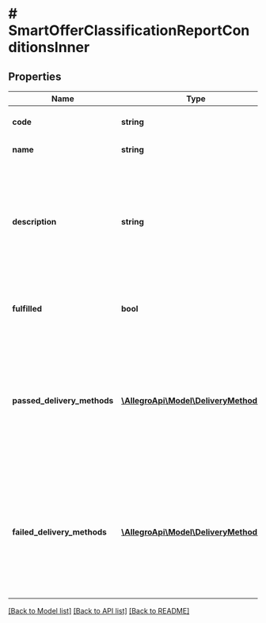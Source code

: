 # # SmartOfferClassificationReportConditionsInner

## Properties

Name | Type | Description | Notes
------------ | ------------- | ------------- | -------------
**code** | **string** | Technical condition name | [optional]
**name** | **string** | Condition name | [optional]
**description** | **string** | Brief condition description, might contain useful instructions to help making that particular condition pass | [optional]
**fulfilled** | **bool** | Indicates whether this condition is met | [optional]
**passed_delivery_methods** | [**\AllegroApi\Model\DeliveryMethodId[]**](DeliveryMethodId.md) | Set of delivery methods that meet this condition. May be null if the condition does not apply to delivery methods. | [optional]
**failed_delivery_methods** | [**\AllegroApi\Model\DeliveryMethodId[]**](DeliveryMethodId.md) | Set of delivery methods that fail to meet this condition. May be null if the condition does not apply to delivery methods. | [optional]

[[Back to Model list]](../../README.md#models) [[Back to API list]](../../README.md#endpoints) [[Back to README]](../../README.md)
